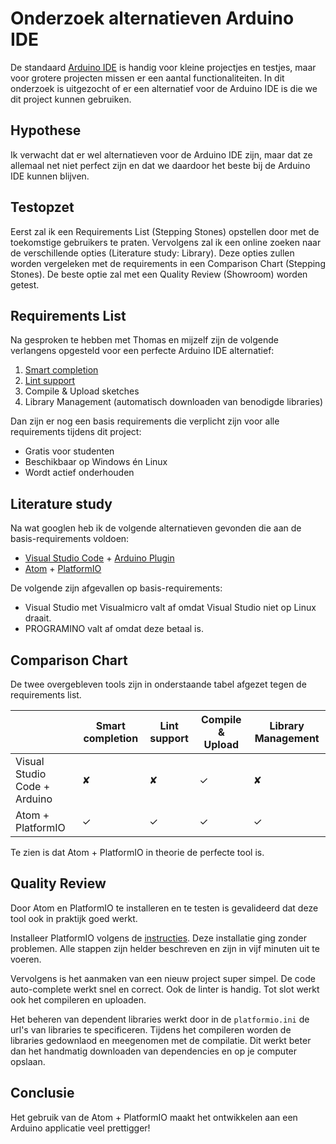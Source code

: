 # Onderzoek alternatieven Arduino IDE
De standaard [Arduino IDE](https://www.arduino.cc/en/Main/OldSoftwareReleases) is handig voor kleine projectjes en testjes, maar voor grotere projecten missen er een aantal functionaliteiten. In dit onderzoek is uitgezocht of er een alternatief voor de Arduino IDE is die we dit project kunnen gebruiken.

## Hypothese
Ik verwacht dat er wel alternatieven voor de Arduino IDE zijn, maar dat ze allemaal net niet perfect zijn en dat we daardoor het beste bij de Arduino IDE kunnen blijven.

## Testopzet
Eerst zal ik een Requirements List (Stepping Stones) opstellen door met de toekomstige gebruikers te praten. Vervolgens zal ik een online zoeken naar de verschillende opties (Literature study: Library). Deze opties zullen worden vergeleken met de requirements in een Comparison Chart (Stepping Stones). De beste optie zal met een Quality Review (Showroom) worden getest. 

## Requirements List
Na gesproken te hebben met Thomas en mijzelf zijn de volgende verlangens opgesteld voor een perfecte Arduino IDE alternatief:
1. [Smart completion](https://en.wikipedia.org/wiki/Autocomplete#In_source_code_editors)
2. [Lint support](https://en.wikipedia.org/wiki/Lint_%28software%29)
3. Compile & Upload sketches
4. Library Management (automatisch downloaden van benodigde libraries)

Dan zijn er nog een basis requirements die verplicht zijn voor alle requirements tijdens dit project:
* Gratis voor studenten
* Beschikbaar op Windows én Linux
* Wordt actief onderhouden

## Literature study
Na wat googlen heb ik de volgende alternatieven gevonden die aan de basis-requirements voldoen:
* [Visual Studio Code](https://code.visualstudio.com/) + [Arduino Plugin](https://marketplace.visualstudio.com/items?itemName=vsciot-vscode.vscode-arduino)
* [Atom](https://atom.io/) + [PlatformIO](http://platformio.org/)

De volgende zijn afgevallen op basis-requirements:
* Visual Studio met Visualmicro valt af omdat Visual Studio niet op Linux draait.
* PROGRAMINO valt af omdat deze betaal is.


## Comparison Chart
De twee overgebleven tools zijn in onderstaande tabel afgezet tegen de requirements list.

|                              | Smart completion | Lint support | Compile & Upload  | Library Management |
| ---------------------------- | ---------------- | ------------ | ----------------- | ------------------ |
| Visual Studio Code + Arduino | ✘                | ✘            | ✓                 | ✘                  |
| Atom + PlatformIO            | ✓                | ✓            | ✓                 | ✓                  |

Te zien is dat Atom + PlatformIO in theorie de perfecte tool is. 

## Quality Review
Door Atom en PlatformIO te installeren en te testen is gevalideerd dat deze tool ook in praktijk goed werkt.

Installeer PlatformIO volgens de [instructies](http://docs.platformio.org/en/latest/ide/atom.html#installation). Deze installatie ging zonder problemen. Alle stappen zijn helder beschreven en zijn in vijf minuten uit te voeren.

Vervolgens is het aanmaken van een nieuw project super simpel. De code auto-complete werkt snel en correct. Ook de linter is handig. Tot slot werkt ook het compileren en uploaden.

Het beheren van dependent libraries werkt door in de `platformio.ini` de url's van libraries te specificeren. Tijdens het compileren worden de libraries gedownlaod en meegenomen met de compilatie. Dit werkt beter dan het handmatig downloaden van dependencies en op je computer opslaan.

## Conclusie
Het gebruik van de Atom + PlatformIO maakt het ontwikkelen aan een Arduino applicatie veel prettigger! 
